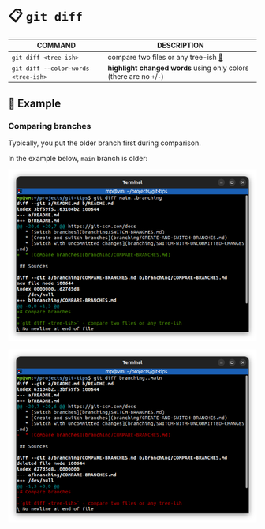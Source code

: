 # 📋 `git diff`

| COMMAND                             | DESCRIPTION                                                          |
| ----------------------------------- | -------------------------------------------------------------------- |
| `git diff <tree-ish>`               | compare two files or any tree-ish [🔗](#comparing-branches)           |
| `git diff --color-words <tree-ish>` | **highlight changed words** using only colors (there are no `+`/`-`) |

## 📌 Example

### Comparing branches

Typically, you put the older branch first during comparison.

In the example below, `main` branch is older:

![](images/git-diff-branches.png)

![](images/git-diff-branches-reverse.png)